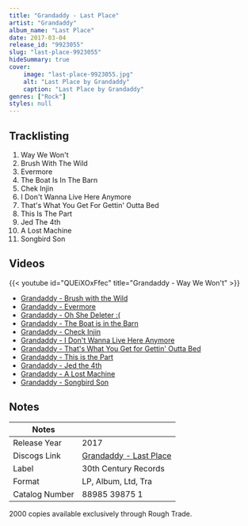```yaml
---
title: "Grandaddy - Last Place"
artist: "Grandaddy"
album_name: "Last Place"
date: 2017-03-04
release_id: "9923055"
slug: "last-place-9923055"
hideSummary: true
cover:
    image: "last-place-9923055.jpg"
    alt: "Last Place by Grandaddy"
    caption: "Last Place by Grandaddy"
genres: ["Rock"]
styles: null
---
```


## Tracklisting
1. Way We Won't
2. Brush With The Wild
3. Evermore
4. The Boat Is In The Barn
5. Chek Injin 
6. I Don't Wanna Live Here Anymore
7. That's What You Get For Gettin' Outta  Bed
8. This Is The Part
9. Jed The 4th
10. A Lost Machine
11. Songbird Son

## Videos
{{< youtube id="QUEiXOxFfec" title="Grandaddy - Way We Won't" >}}
- [Grandaddy - Brush with the Wild](https://www.youtube.com/watch?v=YLLECw9OCUc)
- [Grandaddy - Evermore](https://www.youtube.com/watch?v=5ye3To3agTE)
- [Grandaddy - Oh She Deleter :(](https://www.youtube.com/watch?v=6_0juWWBESE)
- [Grandaddy - The Boat is in the Barn](https://www.youtube.com/watch?v=rdKzxlbeMxc)
- [Grandaddy - Check Injin](https://www.youtube.com/watch?v=NP6MFTnsqrI)
- [Grandaddy - I Don't Wanna Live Here Anymore](https://www.youtube.com/watch?v=tMiOs6hRLYA)
- [Grandaddy - That's What You Get for Gettin' Outta Bed](https://www.youtube.com/watch?v=ECIuz_WHCZA)
- [Grandaddy - This is the Part](https://www.youtube.com/watch?v=hqA-77r0PTU)
- [Grandaddy - Jed the 4th](https://www.youtube.com/watch?v=ncGDyOHRx5U)
- [Grandaddy - A Lost Machine](https://www.youtube.com/watch?v=0Z_ldxXaHIc)
- [Grandaddy - Songbird Son](https://www.youtube.com/watch?v=AKZzOBsBoLc)


## Notes

| Notes          |             |
| ---------------| ----------- |
| Release Year   | 2017 |
| Discogs Link   | [Grandaddy - Last Place](https://www.discogs.com/release/9923055-Grandaddy-Last-Place) |
| Label          | 30th Century Records |
| Format         | LP, Album, Ltd, Tra |
| Catalog Number | 88985 39875 1 |

2000 copies available exclusively through Rough Trade.

